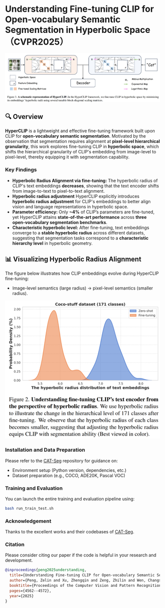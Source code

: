 # Understanding Fine-tuning CLIP for Open-vocabulary Semantic Segmentation in Hyperbolic Space （CVPR2025）

<p align="center">
  <img src="framework.jpg" alt="Framework" width="600"/>
</p>

## 🔍 Overview

**HyperCLIP** is a lightweight and effective fine-tuning framework built upon CLIP for **open-vocabulary semantic segmentation**. Motivated by the observation that segmentation requires alignment at **pixel-level hierarchical granularity**, this work explores fine-tuning CLIP in **hyperbolic space**, which shifts the hierarchical granularity of CLIP's embedding from image-level to pixel-level, thereby equipping it with segmentation capability.

### Key Findings
- **Hyperbolic Radius Alignment via fine-tuning:** The hyperbolic radius of CLIP's text embeddings **decreases**, showing that the text encoder shifts from image-to-text to pixel-to-text alignment.
- **Hyperbolic radius adjustment** HyperCLIP explicitly introduces **hyperbolic radius adjustment** for CLIP's embeddings to better align vision and language representations in hyperbolic space.
- **Parameter efficiency:** Only **~4%** of CLIP’s parameters are fine-tuned, yet HyperCLIP attains **state-of-the-art performance** across **three open-vocabulary segmentation benchmarks**.
- **Characteristic hyperbolic level:** After fine-tuning, text embeddings converge to a **stable hyperbolic radius** across different datasets, suggesting that segmentation tasks correspond to a **characteristic hierarchy level** in hyperbolic geometry.


## 📊 Visualizing Hyperbolic Radius Alignment

The figure below illustrates how CLIP embeddings evolve during HyperCLIP fine-tuning:

- Image-level semantics (large radius) → pixel-level semantics (smaller radius).

<p align="center">
  <img src="hyper_radius_alignment.png" alt="Hyperbolic Radius Alignment" width="600"/>
</p>


### Installation and Data Preparation

Please refer to the [CAT-Seg](https://github.com/cvlab-kaist/CAT-Seg) repository for guidance on:

- Environment setup (Python version, dependencies, etc.)
- Dataset preparation (e.g., COCO, ADE20K, Pascal VOC)

### Training and Evaluation

You can launch the entire training and evaluation pipeline using:

```bash
bash run_train_test.sh

```

### Acknowledgement
Thanks to the excellent works and their codebases of [CAT-Seg](https://github.com/cvlab-kaist/CAT-Seg). 

### Citation

Please consider citing our paper if the code is helpful in your research and development.

```bibtex
@inproceedings{peng2025understanding,
  title={Understanding Fine-tuning CLIP for Open-vocabulary Semantic Segmentation in Hyperbolic Space},
  author={Peng, Zelin and Xu, Zhengqin and Zeng, Zhilin and Wen, Changsong and Huang, Yu and Yang, Menglin and Tang, Feilong and Shen, Wei},
  booktitle={Proceedings of the Computer Vision and Pattern Recognition Conference},
  pages={4562--4572},
  year={2025}
}
```
